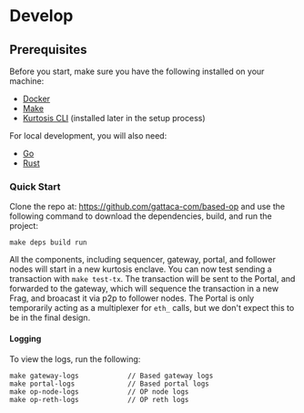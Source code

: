 # Develop

## Prerequisites

Before you start, make sure you have the following installed on your machine:

- [Docker](https://docs.docker.com/get-docker/)
- [Make](https://www.gnu.org/software/make/)
- [Kurtosis CLI](https://docs.kurtosis.com/install/) (installed later in the setup process)

For local development, you will also need:
- [Go](https://golang.org/dl/)
- [Rust](https://www.rust-lang.org/tools/install)

### Quick Start

Clone the repo at: https://github.com/gattaca-com/based-op and use the following command to download the dependencies, build, and run the project:

```shell
make deps build run
```

All the components, including sequencer, gateway, portal, and follower nodes will start in a new kurtosis enclave.
You can now test sending a transaction with `make test-tx`.
The transaction will be sent to the Portal, and forwarded to the gateway, which will sequence the transaction in a new Frag, and broacast it via p2p to follower nodes.
The Portal is only temporarily acting as a multiplexer for `eth_` calls, but we don't expect this to be in the final design.

#### Logging

To view the logs, run the following:

```shell
make gateway-logs            // Based gateway logs
make portal-logs             // Based portal logs
make op-node-logs            // OP node logs
make op-reth-logs            // OP reth logs
```
